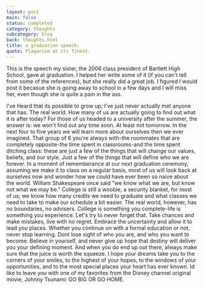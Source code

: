 ```yaml
---
layout: post
main: false
status: completed
category: thoughts
subcategory: blog
back: thoughts.html
title: a graduation speech.
quote: Plagarism at its finest.
---
```


This is the speech my sister, the 2006 class president of Bartlett High School, gave at graduation. I helped her write some of it (if you can't tell from some of the references), but she really did a great job. I figured I would post it becasue she is going away to school in a few days and I will miss her, even though she is quite a pain in the ass.

I've Heard that its possible to grow up; I've just never actually met anyone that has. The real world. How many of us are actually going to find out what it is after today? For those of us headed to a university after the summer, the answer is: we won't find out any time soon. At least not tomorrow. In the next four to five years we will learn more about ourselves then we ever imagined. That group of 6 you're always with-the roommates that are completely opposite-the time spent in classrooms-and the time spent ditching class: these are just a few of the things that will change our values, beliefs, and our style. Just a few of the things that will define who we are forever. In a moment of rememberance at our next graduation ceremony, assuming we make it to class on a regular basis, most of us will look back at ourselves now and wonder how we could have ever been so naive about the world. William Shakespeare once said "we know what we are, but know not what we may be." College is still a woobie, a security blanket, for most of us; we know how many credits we need to graduate and what classes we need to take to make our schedule a bit easier. The real world, however, has no boundaries, no advisers. College is something you complete-life is something you experience. Let's try to never forget that. Take chances and make mistakes, live with no regret. Embrace the uncertainty and allow it to lead you places. Whether you continue on with a formal education or not, never stop learning. Dont lose sight of who you are, and who you want to become. Believe in yourself, and never give up hope that destiny will deliver you your defining moment. And when you do end up out there, always make sure that the juice is worth the squeeze. I hope your dreams take you to the corners of your smiles, to the highest of your hopes, to the windows of your opportunities, and to the most special places your heart has ever known. Id like to leave you with one of my favorites from the Disney channel original movie, Johnny Tsunami: GO BIG OR GO HOME.